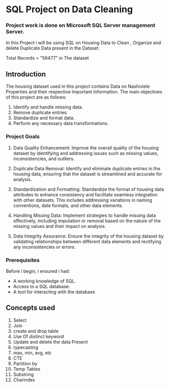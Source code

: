 # SQL Project on Data Cleaning
### Project work is done on Microsoft SQL Server management Server.
In this Project i will be using SQL on Housing Data to Clean , Organize and delete Duplicate Data present in the Dataset. 

Total Records = "56477" in The dataset

## Introduction

The housing dataset used in this project contains Data on Nashiviele Properties and their respective Important Information. The main objectives of this project are as follows:

1. Identify and handle missing data.
2. Remove duplicate entries.
3. Standardize and format data.
4. Perform any necessary data transformations.

### Project Goals

  1. Data Quality Enhancement:
    Improve the overall quality of the housing dataset by identifying and addressing issues such as missing values, inconsistencies, and outliers.

2.  Duplicate Data Removal:
    Identify and eliminate duplicate entries in the housing data, ensuring that the dataset is streamlined and accurate for analysis.

3.  Standardization and Formatting:
    Standardize the format of housing data attributes to enhance consistency and facilitate seamless integration with other datasets. This includes addressing variations in naming conventions, date formats, and other data elements.

4.  Handling Missing Data:
    Implement strategies to handle missing data effectively, including imputation or removal based on the nature of the missing values and their impact on analysis.

5.  Data Integrity Assurance:
    Ensure the integrity of the housing dataset by validating relationships between different data elements and rectifying any inconsistencies or errors.

   
### Prerequisites

Before i begin, i ensured i had:

- A working knowledge of SQL.
- Access to a SQL database.
- A tool for interacting with the database

## Concepts used
1. Select
2. Join
3. create and drop table
3. Use Of distinct keyword
4. Update and delete the data Present
7. typecasting 
8. max, min, avg, etc
9. CTE
10. Partition by
11. Temp Tables
12. Substring
13. Charindex